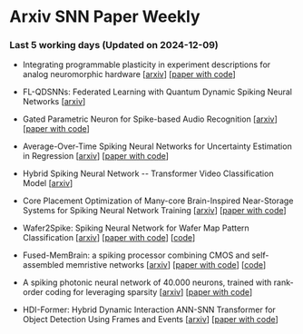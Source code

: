# Arxiv SNN Paper Weekly


 ### **Last 5 working days (Updated on 2024-12-09)** 


- Integrating programmable plasticity in experiment descriptions for analog neuromorphic hardware [[arxiv](https://arxiv.org/abs/2412.03128)] [[paper with code](https://paperswithcode.com/paper/integrating-programmable-plasticity-in)]

- FL-QDSNNs: Federated Learning with Quantum Dynamic Spiking Neural Networks [[arxiv](https://arxiv.org/abs/2412.02293)]

- Gated Parametric Neuron for Spike-based Audio Recognition [[arxiv](https://arxiv.org/abs/2412.01087)] [[paper with code](https://paperswithcode.com/paper/gated-parametric-neuron-for-spike-based-audio)]

- Average-Over-Time Spiking Neural Networks for Uncertainty Estimation in Regression [[arxiv](https://arxiv.org/abs/2412.00278)] [[paper with code](https://paperswithcode.com/paper/average-over-time-spiking-neural-networks-for)]

- Hybrid Spiking Neural Network -- Transformer Video Classification Model [[arxiv](https://arxiv.org/abs/2412.00237)]

- Core Placement Optimization of Many-core Brain-Inspired Near-Storage Systems for Spiking Neural Network Training [[arxiv](https://arxiv.org/abs/2411.19430)] [[paper with code](https://paperswithcode.com/paper/core-placement-optimization-of-many-core)]

- Wafer2Spike: Spiking Neural Network for Wafer Map Pattern Classification [[arxiv](https://arxiv.org/abs/2411.19422)] [[paper with code](https://paperswithcode.com/paper/wafer2spike-spiking-neural-network-for-wafer)] [[code](https://github.com/abhishekkumarm98/Wafer2Spike)]

- Fused-MemBrain: a spiking processor combining CMOS and self-assembled memristive networks [[arxiv](https://arxiv.org/abs/2411.19353)] [[paper with code](https://paperswithcode.com/paper/fused-membrain-a-spiking-processor-combining)] [[code](https://github.com/CipolliniDavide/FusedMemBrain)]

- A spiking photonic neural network of 40.000 neurons, trained with rank-order coding for leveraging sparsity [[arxiv](https://arxiv.org/abs/2411.19209)] [[paper with code](https://paperswithcode.com/paper/a-spiking-photonic-neural-network-of-40-000)]

- HDI-Former: Hybrid Dynamic Interaction ANN-SNN Transformer for Object Detection Using Frames and Events [[arxiv](https://arxiv.org/abs/2411.18658)] [[paper with code](https://paperswithcode.com/paper/hdi-former-hybrid-dynamic-interaction-ann-snn)]


